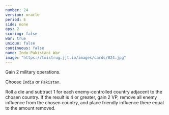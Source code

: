 ```yaml
---
number: 24
version: oracle
period: E
side: none
ops: 2
scoring: false
war: true
unique: false
continuous: false
name: Indo-Pakistani War
image: "https://twistrug.jjt.io/images/cards/024.jpg"
---
```

Gain 2 military operations.

Choose `India` or `Pakistan`.

Roll a die and subtract 1 for each enemy-controlled country adjacent to the chosen country. If the result is 4 or greater, gain 2 VP, remove all enemy influence from the chosen country, and place friendly influence there equal to the amount removed.
